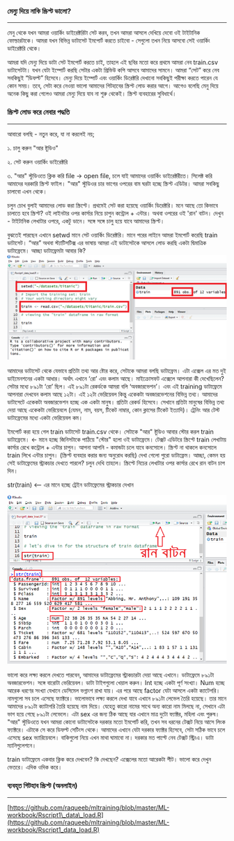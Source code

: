 ### মেন্যু দিয়ে নাকি স্ক্রিপ্ট ভালো?

---

মেনু থেকে যখন আমরা ওয়ার্কিং ডাইরেক্টরিটা সেট করব, তখন আমরা আসলে দেখিয়ে দেবো ওই টাইটানিক ফোল্ডারটাকে। আমরা যখন বিভিন্ন ডাটাসেট ইমপোর্ট করতে চাইবো - সেগুলো তখন নিয়ে আসবো সেই ওয়ার্কিং ডাইরেক্টরি থেকে।

আমরা যদি মেন্যু দিয়ে ডাটা সেট ইমপোর্ট করতে চাই, তাহলে এই ছবির মতো করে প্রথমে আমরা নেব train.csv ডাটাসেটটা। যখন যেটা ইম্পোর্ট করছি সেটার একটা প্রিভিউ কপি আসবে আমাদের সামনে। আমরা “সেট” করে নেব সবকিছুই “ডিফল্ট” হিসেবে। মেন্যু দিয়ে ইম্পোর্ট এবং ওয়ার্কিং ডিরেক্টরি দেখানো সবকিছুই পরীক্ষা করতে পারেন যে কোন সময়। তবে, সেটা করে নেওয়া ভালো আমাদের গিটহাবের স্ক্রিপ্ট লোড করার আগে। আগেও বলেছি মেনু দিয়ে অনেক কিছু করা গেলেও আমরা মেন্যু দিয়ে যাব না শুরু থেকেই। স্ক্রিপ্ট ব্যবহারের সুবিধার্থে।

### স্ক্রিপ্ট লোড করে নেবার পদ্ধতি

---

আবারো বলছি - নতুন করে, যা না করলেই নয়;

১. চালু করুন "আর ষ্টুডিও"

২. সেট করুন ওয়ার্কিং ডাইরেক্টরি

৩. "আর" স্টুডিওতে ক্লিক করি file → open file, চলে যাই আমাদের ওয়ার্কিং ডাইরেক্টরীতে। সিলেক্ট করি আমাদের দরকারি স্ক্রিপ্ট ফাইল। "আর" স্টুডিওর চার ভাগের ওপরের বাম ঘরটা হচ্ছে স্ক্রিপ্ট এডিটর। আমরা সবকিছু চালাবো এখন থেকে।

চলুন চোখ বুলাই আমাদের লোড করা স্ক্রিপ্টে। প্রথমেই সেট করা হয়েছে ওয়ার্কিং ডিরেক্টরি। মনে আছে তো কিভাবে চালাতে হবে স্ক্রিপ্ট? ওই লাইনটার ওপর কার্সার নিয়ে চাপুন কন্ট্রোল + এন্টার। অথবা ওপরের ওই 'রান' বাটন। দেখুন - টাইটানিক লেখাটার ওপরে, একটু ডানে। সঙ্গে সঙ্গে চালু হয়ে যাবে আমাদের স্ক্রিপ্ট।

বুঝতেই পারছেন এখানে setwd মানে সেট ওয়ার্কিং ডিরেক্টরি। মানে পরের লাইনে আমরা ইমপোর্ট করেছি train ডাটাসেট। “আর” অথবা স্ট্যাটিসটিক্স এর ভাষায় আমরা এই ডাটাসেটকে আসলে লোড করছি একটা দ্বিমাত্রিক ডাটাফ্রেমে। আচ্ছা ডাটাফ্রেমটা আবার কি?  
![](/assets/script.png)

আমাদের ডাটাসেট থেকে যেভাবে প্রতিটা তথ্য আর ষ্টোর করে, সেটাকে আমরা বলছি ডাটাফ্রেম। এটা এক্সেল এর মত দুই ডাইমেনশনের একটা আধার। অর্থাৎ এখানে ‘রো’ এবং কলাম আছে। মাইক্রোসফট এক্সেলে আপনারা কী দেখেছিলেন? সেটার মধ্যে ৮৯১টা ‘রো’ ছিল। এই ৮৯১টা রেকর্ডকে আমরা বলি ‘অবজারভেশন’। এবং এই training ডাটাফ্রেমে আপনারা দেখবেন কলাম আছে ১২টা। এই ১২টা ভেরিয়েবল কিন্তু একেকটা অবজারভেশনের বিভিন্ন তথ্য। আমাদের ডাটাসেটে একেকটা অবজারভেশন হচ্ছে এক একটা মানুষ। প্রতিটা রেকর্ড হিসেবে। সেখানে প্রতিটা মানুষের বিভিন্ন তথ্য দেয়া আছে একেকটা ভেরিয়েবলে \(যেমন, নাম, বয়স, টিকেট নাম্বার, কোন ক্লাসের টিকেট ইত্যাদি\)। ট্রেনিং আর টেস্ট ডাটাফ্রেমের মধ্যে একটা ভেরিয়েবল কম।

ইমপোর্ট করা হয়ে গেল train ডাটাসেট train.csv থেকে। সেটাকে "আর" ষ্টুডিও আবার স্টোর করল train ডাটাফ্রেমে। &lt;-  মানে হচ্ছে জিনিসটাকে পাঠিয়ে "স্টোর" হলো ওই ডাটাফ্রেমে। টেক্সট এডিটরে স্ক্রিপ্টে train লেখাটায় কার্সার রেখে কন্ট্রোল + এন্টার চাপুন। আপনা আপনি - কমান্ডটা চলে যাবে কনসোলে। স্ক্রিপ্ট না থাকলে কনসোলে train লিখে এন্টার চাপুন। \(স্ক্রিপ্ট ব্যবহার করার জন্য অনুরোধ করছি\) দেখা গেলো পুরো ডাটাফ্রেম। আচ্ছা, কেমন হয় সেই ডাটাফ্রেমের স্ট্রাকচার দেখতে পারলে? চলুন দেখি তাহলে। স্ক্রিপ্টে নিচের লেখাটার ওপর কার্সার রেখে রান বাটন চাপ দিন।

str\(train\)  &lt;-- এর মানে হচ্ছে ট্রেইন ডাটাফ্রেমের স্ট্রাকচার দেখান

![](/assets/str.png)

ভালো করে লক্ষ্য করলে দেখতে পারবেন, আমাদের ডাটাফ্রেমের স্ট্রাকচারটা দেয়া আছে এখানে। ডাটাফ্রেমে ৮৯১টা অবজারভেশন। সঙ্গে বারোটা ভেরিয়েবল। ডাটা টাইপগুলো খেয়াল করুন। Int হচ্ছে একটা পূর্ণ সংখ্যা। Num হচ্ছে আরেক ধরণের সংখ্যা যেখানে ডেসিমেল ভগ্নাংশ রাখা যায়। এর পরে আছে factor যেটা আসলে একটা ক্যাটেগরি। নামগুলো সব চলে এসেছে ফ্যাক্টরে। ভালোভাবে লক্ষ্য করলে দেখা যাবে এখানে ৮৯১টা লেভেল তৈরি হয়েছে। তার মানে আমাদের ৮৯১টা ক্যাটাগরি তৈরি হয়েছে নাম দিয়ে। যেহেতু কারো নামের সাথে অন্য কারো নাম মিলছে না, সেখানে এটা ভাগ হয়ে গেছে ৮৯১টা লেভেলে। এটা sex এর জন্য ঠিক আছে যার এখানে মাত্র দুটো ফ্যাক্টর, মহিলা এবং পুরুষ। "আর" স্টুডিওতে যখন আমরা কোনো ডাটাসেটকে দরকার মতো ইমপোর্ট করি, তখন সব ধরনের টেক্সট নিয়ে আসে লিংক ফ্যাক্টরে। এটাকে সে করে ডিফল্ট সেটিংস থেকে। আমাদের এখানে যেটা দরকার ফ্যাক্টর হিসেবে, সেটা সঠিক ভাবে চলে এসেছে sex ভ্যারিয়েবলে। বাকিগুলো নিয়ে এখন মাথা ঘামাবো না। দরকার মত পাল্টে নেব টেক্সট স্ট্রিংএ। ডাটা ম্যানিপুলেশনে।

train ডাটাফ্রেমে একবার ক্লিক করে দেখবেন? কি দেখছেন? এক্সেলের মতো আরেকটা শীট। ভালো করে দেখুন ভেতরে। এদিক ওদিক করে।

### ব্যবহৃত গিটহাব স্ক্রিপ্ট \(অনলাইন\)

---

[https://github.com/raqueeb/mltraining/blob/master/ML-workbook/Rscript1\_data\_load.R](https://github.com/raqueeb/mltraining/blob/master/ML-workbook/Rscript1_data_load.R)

